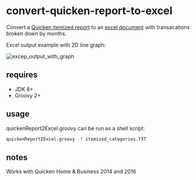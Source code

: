 # convert-quicken-report-to-excel
Convert a [Quicken itemized report](/example/itemized_categories_example.TXT) to an [excel document](/example/itemized_categories_example.TXT.xls) with transacations broken down by months.  

Excel output example with 2D line graph:  

![excep_output_with_graph](https://cloud.githubusercontent.com/assets/7596215/25567995/383bcaac-2dc7-11e7-9b12-9b098f214768.png)

## requires
* JDK 8+
* Groovy 2+

## usage
quickenReport2Excel.groovy can be run as a shell script:
```bash
quickenReport2Excel.groovy -f itemized_categories.TXT
```
## notes
Works with Quicken Home & Business 2014 and 2016
